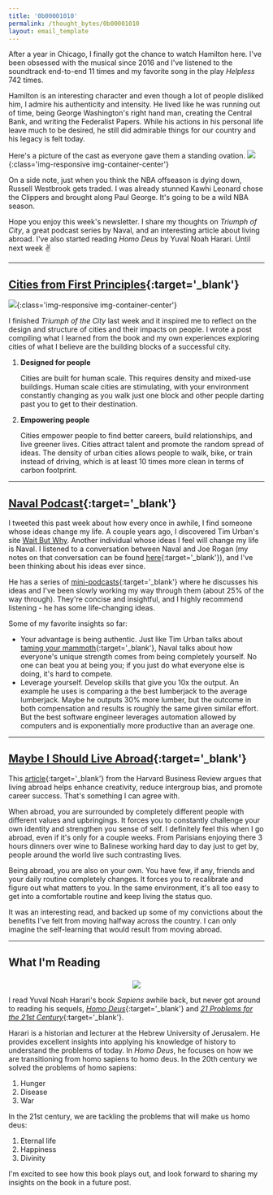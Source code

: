 ```yaml
---
title: '0b00001010'
permalink: /thought_bytes/0b00001010
layout: email_template
---
```

After a year in Chicago, I finally got the chance to watch Hamilton here. I've been obsessed with the musical since 2016 and I've listened to the soundtrack end-to-end 11 times and my favorite song in the play *Helpless* 742 times.

Hamilton is an interesting character and even though a lot of people disliked him, I admire his authenticity and intensity. He lived like he was running out of time, being George Washington's right hand man, creating the Central Bank, and writing the Federalist Papers. While his actions in his personal life leave much to be desired, he still did admirable things for our country and his legacy is felt today.

Here's a picture of the cast as everyone gave them a standing ovation.
![](https://kevinarifin.com/images/hamilton.jpg){:class='img-responsive img-container-center'}

On a side note, just when you think the NBA offseason is dying down, Russell Westbrook gets traded. I was already stunned Kawhi Leonard chose the Clippers and brought along Paul George. It's going to be a wild NBA season.

Hope you enjoy this week's newsletter. I share my thoughts on *Triumph of City*, a great podcast series by Naval, and an interesting article about living abroad. I've also started reading *Homo Deus* by Yuval Noah Harari. Until next week ✌️

<hr class='post-hr'/>

## [**Cities from First Principles**](https://kevinarifin.com/city){:target='_blank'}
![](https://kevinarifin.com/images/nyskyline.jpg){:class='img-responsive img-container-center'}

I finished *Triumph of the City* last week and it inspired me to reflect on the design and structure of cities and their impacts on people. I wrote a post compiling what I learned from the book and my own experiences exploring cities of what I believe are the building blocks of a successful city.

1. **Designed for people**

    Cities are built for human scale. This requires density and mixed-use buildings. Human scale cities are stimulating, with your environment constantly changing as you walk just one block and other people darting past you to get to their destination.

2. **Empowering people**

    Cities empower people to find better careers, build relationships, and live greener lives. Cities attract talent and promote the random spread of ideas. The density of urban cities allows people to walk, bike, or train instead of driving, which is at least 10 times more clean in terms of carbon footprint.

<hr class='post-hr'/>

## [**Naval Podcast**](https://podcasts.apple.com/us/podcast/naval/id1454097755){:target='_blank'}

I tweeted this past week about how every once in awhile, I find someone whose ideas change my life. A couple years ago, I discovered Tim Urban's site [Wait But Why](https://waitbutwhy.com). Another individual whose ideas I feel will change my life is Naval. I listened to a conversation between Naval and Joe Rogan (my notes on that conversation can be found [here](https://kevinarifin.com/naval){:target='_blank'}), and I've been thinking about his ideas ever since.

He has a series of [mini-podcasts](https://podcasts.apple.com/us/podcast/naval/id1454097755){:target='_blank'} where he discusses his ideas and I've been slowly working my way through them (about 25% of the way through). They're concise and insightful, and I highly recommend listening - he has some life-changing ideas.

Some of my favorite insights so far:
* Your advantage is being authentic. Just like Tim Urban talks about [taming your mammoth](https://waitbutwhy.com/2014/06/taming-mammoth-let-peoples-opinions-run-life.html){:target='_blank'}, Naval talks about how everyone's unique strength comes from being completely yourself. No one can beat you at being you; if you just do what everyone else is doing, it's hard to compete.
* Leverage yourself. Develop skills that give you 10x the output. An example he uses is comparing a the best lumberjack to the average lumberjack. Maybe he outputs 30% more lumber, but the outcome in both compensation and results is roughly the same given similar effort. But the best software engineer leverages automation allowed by computers and is exponentially more productive than an average one.


<hr class='post-hr'/>

## [**Maybe I Should Live Abroad**](https://hbr.org/2018/05/how-living-abroad-helps-you-develop-a-clearer-sense-of-self){:target='_blank'}

This [article](https://hbr.org/2018/05/how-living-abroad-helps-you-develop-a-clearer-sense-of-self){:target='_blank'} from the Harvard Business Review argues that living abroad helps enhance creativity, reduce intergroup bias, and promote career success. That's something I can agree with.

When abroad, you are surrounded by completely different people with different values and upbringings. It forces you to constantly challenge your own identity and strengthen you sense of self. I definitely feel this when I go abroad, even if it's only for a couple weeks. From Parisians enjoying there 3 hours dinners over wine to Balinese working hard day to day just to get by, people around the world live such contrasting lives.

Being abroad, you are also on your own. You have few, if any, friends and your daily routine completely changes. It forces you to recalibrate and figure out what matters to you. In the same environment, it's all too easy to get into a comfortable routine and keep living the status quo.

It was an interesting read, and backed up some of my convictions about the benefits I've felt from moving halfway across the country. I can only imagine the self-learning that would result from moving abroad.

<hr class='post-hr'/>

## What I'm Reading

<center>
<img src='https://kevinarifin.com/images/homo-deus.jpg' class="img-responsive img-container-center" style='max-width:200px; margin-top: 5px'/>
</center>

I read Yuval Noah Harari's book *Sapiens* awhile back, but never got around to reading his sequels, [*Homo Deus*](https://www.amazon.com/Homo-Deus-Brief-History-Tomorrow/dp/0062464345/ref=pd_lpo_sbs_14_img_1?_encoding=UTF8&psc=1&refRID=YSJP2PT8RX09Z11V4PVN){:target='_blank'} and [*21 Problems for the 21st Century*](https://www.amazon.com/Lessons-21st-Century-Yuval-Harari/dp/0525512179){:target='_blank'}.

Harari is a historian and lecturer at the Hebrew University of Jerusalem. He provides excellent insights into applying his knowledge of history to understand the problems of today. In *Homo Deus*, he focuses on how we are transitioning from homo sapiens to homo deus. In the 20th century we solved the problems of homo sapiens:
1. Hunger
2. Disease
3. War

In the 21st century, we are tackling the problems that will make us homo deus:

1. Eternal life
2. Happiness
3. Divinity

I'm excited to see how this book plays out, and look forward to sharing my insights on the book in a future post.


